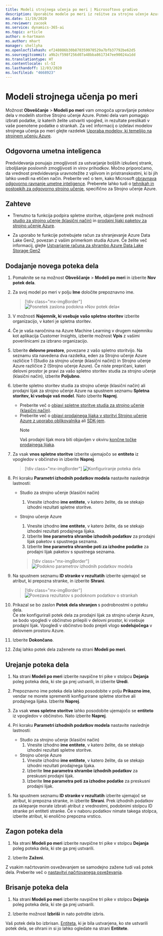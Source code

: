 ```yaml
---
title: Modeli strojnega učenja po meri | Microsoftovo gradivo
description: Uporabite modele po meri iz rešitve za strojno učenje Azure v aplikaciji Dynamics 365 Customer Insights.
ms.date: 11/19/2020
ms.reviewer: zacook
ms.service: dynamics-365-ai
ms.topic: article
author: m-hartmann
ms.author: mhart
manager: shellyha
ms.openlocfilehash: ef248086b30b870359970529a7bfb37792be62d5
ms.sourcegitcommit: a9b2cf598f256d07a48bba8617347ee90024a1dd
ms.translationtype: HT
ms.contentlocale: sl-SI
ms.lasthandoff: 12/03/2020
ms.locfileid: "4668923"
---
```

# <a name="custom-machine-learning-models"></a>Modeli strojnega učenja po meri

Možnost **Obveščanje** > **Modeli po meri** vam omogoča upravljanje potekov dela v modelih storitve Strojno učenje Azure. Poteki dela vam pomagajo izbrati podatke, iz katerih želite ustvariti vpogled, in rezultate preslikati v vaše poenotene podatke o strankah. Za več informacij o izdelavi modelov strojnega učenja po meri glejte razdelek [Uporaba modelov, ki temeljijo na strojnem učenju Azure](azure-machine-learning-experiments.md).

## <a name="responsible-ai"></a>Odgovorna umetna inteligenca

Predvidevanja ponujajo zmogljivosti za ustvarjanje boljših izkušenj strank, izboljšanje poslovnih zmogljivosti in virov prihodkov. Močno priporočamo, da vrednost predvidevanja uravnotežite z vplivom in pristranskostmi, ki bi jih lahko uvedli na etičen način. Preberite več o tem, kako Microsoft [obravnava odgovorno ravnanje umetne inteligence](https://www.microsoft.com/ai/responsible-ai?activetab=pivot1%3aprimaryr6). Preberete lahko tudi o [tehnikah in postopkih za odgovorno strojno učenje](https://docs.microsoft.com/azure/machine-learning/concept-responsible-ml), specifično za Strojno učenje Azure.

## <a name="prerequisites"></a>Zahteve

- Trenutno ta funkcija podpira spletne storitve, objavljene prek možnosti [studio za strojno učenje (klasični način)](https://studio.azureml.net) in [prodajni lijaki paketov za strojno učenje Azure](https://docs.microsoft.com/azure/machine-learning/concept-ml-pipelines).

- Za uporabo te funkcije potrebujete račun za shranjevanje Azure Data Lake Gen2, povezan z vašim primerkom studia Azure. Če želite več informacij, glejte [Ustvarjanje računa za shrambo Azure Data Lake Storage Gen2](https://docs.microsoft.com/azure/storage/blobs/data-lake-storage-quickstart-create-account)

## <a name="add-a-new-workflow"></a>Dodajanje novega poteka dela

1. Pomaknite se na možnost **Obveščanje** > **Modeli po meri** in izberite **Nov potek dela**.

1. Za svoj model po meri v polju **Ime** določite prepoznavno ime.

   > [!div class="mx-imgBorder"]
   > ![Posnetek zaslona podokna »Nov potek dela«](media/new-workflowv2.png "Posnetek zaslona podokna »Nov potek dela«")

1. V možnosti **Najemnik, ki vsebuje vašo spletno storitev** izberite organizacijo, v kateri je spletna storitev.

1. Če je vaša naročnina na Azure Machine Learning v drugem najemniku kot aplikacija Customer Insights, izberite možnost **Vpis** z vašimi poverilnicami za izbrano organizacijo.

1. Izberite **delovne prostore**, povezane z vašo spletno storitvijo. Na seznamu sta navedena dva razdelka, eden za Strojno učenje Azure različice 1 (Studio za strojno učenje (klasični način)) in Strojno učenje Azure različice 2 (Strojno učenje Azure). Če niste prepričani, kateri delovni prostor je pravi za vašo spletno storitev studia za strojno učenje (klasični način), izberite **Poljubno**.

1. Izberite spletno storitev studia za strojno učenje (klasični način) ali prodajni lijak za strojno učenje Azure na spustnem seznamu **Spletna storitev, ki vsebuje vaš model**. Nato izberite **Naprej**.
   - Preberite več o [objavi spletne storitve studia za strojno učenje (klasični način)](https://docs.microsoft.com/azure/machine-learning/studio/deploy-a-machine-learning-web-service#deploy-it-as-a-new-web-service).
   - Preberite več o [objavi prodajnega lijaka v storitvi Strojno učenje Azure z uporabo oblikovalnika](https://docs.microsoft.com/azure/machine-learning/concept-ml-pipelines#building-pipelines-with-the-designer) ali [SDK-jem](https://docs.microsoft.com/azure/machine-learning/concept-ml-pipelines#building-pipelines-with-the-python-sdk). 
     > [!NOTE]
     > Vaš prodajni lijak mora biti objavljen v okviru [končne točke prodajnega lijaka](https://docs.microsoft.com/azure/machine-learning/how-to-run-batch-predictions-designer#submit-a-pipeline-run).

1. Za vsak **vnos spletne storitve** izberite ujemajočo se **entiteto** iz vpogledov v občinstvo in izberite **Naprej**.

   > [!div class="mx-imgBorder"]
   > ![Konfiguriranje poteka dela](media/intelligence-screen2-updated.png "Konfiguriranje poteka dela")

1. Pri koraku **Parametri izhodnih podatkov modela** nastavite naslednje lastnosti:
   - Studio za strojno učenje (klasični način)
      1. Vnesite izhodno **ime entitete**, v katero želite, da se stekajo izhodni rezultati spletne storitve.
   - Strojno učenje Azure
      1. Vnesite izhodno **ime entitete**, v katero želite, da se stekajo izhodni rezultati prodajnega lijaka.
      1. Izberite **Ime parametra shrambe izhodnih podatkov** za prodajni lijak paketov s spustnega seznama.
      1. Izberite **Ime parametra shrambe poti za izhodne podatke** za prodajni lijak paketov s spustnega seznama.
      
      > [!div class="mx-imgBorder"]
      > ![Podokno parametrov izhodnih podatkov modela](media/intelligence-screen3-outputparameters.png "Podokno parametrov izhodnih podatkov modela")

1. Na spustnem seznamu **ID stranke v rezultatih** izberite ujemajoč se atribut, ki prepozna stranke, in izberite **Shrani**.
   
   > [!div class="mx-imgBorder"]
   > ![Povezava rezultatov s podoknom podatkov o strankah](media/intelligence-screen4-relatetocustomer.png "Povezava rezultatov s podoknom podatkov o strankah")

1. Prikazal se bo zaslon **Potek dela shranjen** s podrobnostmi o poteku dela.    
   Če ste konfigurirali potek dela za prodajni lijak za strojno učenje Azure, se bodo vpogledi v občinstvo prilepili v delovni prostor, ki vsebuje prodajni lijak. Vpogledi v občinstvo bodo prejeli vlogo **sodelujočega** v delovnem prostoru Azure.

1. Izberite **Dokončano**.

1. Zdaj lahko potek dela zaženete na strani **Modeli po meri**.

## <a name="edit-a-workflow"></a>Urejanje poteka dela

1. Na strani **Modeli po meri** izberite navpične tri pike v stolpcu **Dejanja** poleg poteka dela, ki ste ga prej ustvarili, in izberite **Uredi**.

1. Prepoznavno ime poteka dela lahko posodobite v polju **Prikazno ime**, vendar ne morete spremeniti konfigurirane spletne storitve ali prodajnega lijaka. Izberite **Naprej**.

1. Za vsak **vnos spletne storitve** lahko posodobite ujemajočo se **entiteto** iz vpogledov v občinstvo. Nato izberite **Naprej**.

1. Pri koraku **Parametri izhodnih podatkov modela** nastavite naslednje lastnosti:
   - Studio za strojno učenje (klasični način)
      1. Vnesite izhodno **ime entitete**, v katero želite, da se stekajo izhodni rezultati spletne storitve.
   - Strojno učenje Azure
      1. Vnesite izhodno **ime entitete**, v katero želite, da se stekajo izhodni rezultati prodajnega lijaka.
      1. Izberite **Ime parametra shrambe izhodnih podatkov** za preskusni prodajni lijak.
      1. Izberite **Ime parametra poti za izhodne podatke** za preskusni prodajni lijak.

1. Na spustnem seznamu **ID stranke v rezultatih** izberite ujemajoč se atribut, ki prepozna stranke, in izberite **Shrani**.
   Prek izhodnih podatkov za sklepanje morate izbrati atribut z vrednostmi, podobnimi stolpcu ID stranke pri entiteti stranke. Če v naboru podatkov nimate takega stolpca, izberite atribut, ki enolično prepozna vrstico.

## <a name="run-a-workflow"></a>Zagon poteka dela

1. Na strani **Modeli po meri** izberite navpične tri pike v stolpcu **Dejanja** poleg poteka dela, ki ste ga prej ustvarili.

1. Izberite **Zaženi**.

Z vsakim načrtovanim osveževanjem se samodejno zažene tudi vaš potek dela. Preberite več o [nastavitvi načrtovanega osveževanja](system.md#schedule-tab).

## <a name="delete-a-workflow"></a>Brisanje poteka dela

1. Na strani **Modeli po meri** izberite navpične tri pike v stolpcu **Dejanja** poleg poteka dela, ki ste ga prej ustvarili.

1. Izberite možnost **Izbriši** in nato potrdite izbris.

Vaš potek dela bo izbrisan. [Entiteta](entities.md), ki je bila ustvarjena, ko ste ustvarili potek dela, se ohrani in si jo lahko ogledate na strani **Entitete**.
